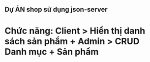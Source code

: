 ## Dự ÁN shop sử dụng json-server

# Chức năng: Client > Hiển thị danh sách sản phẩm + Admin > CRUD Danh mục + Sản phẩm
